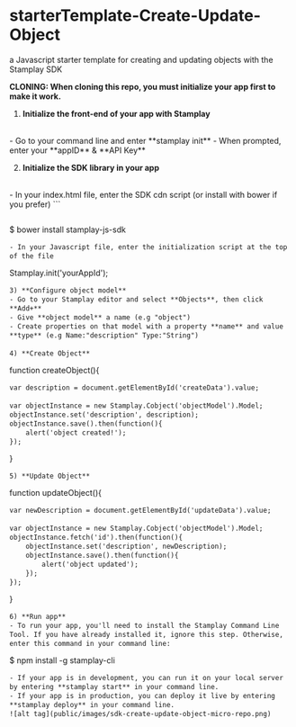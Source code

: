 # starterTemplate-Create-Update-Object
a Javascript starter template for creating and updating objects with the Stamplay SDK

**CLONING: When cloning this repo, you must initialize your app first to make it work.**

 1) **Initialize the front-end of your app with Stamplay**
 <br>
- Go to your command line and enter **stamplay init**
- When prompted, enter your **appID** & **API Key**

2) **Initialize the SDK library in your app**
<br>
- In your index.html file, enter the SDK cdn script (or install with bower if you prefer)
```
<script src="//drrjhlchpvi7e.cloudfront.net/libs/stamplay-js-sdk/1.3.1/stamplay.min.js"></script>

```
```
$ bower install stamplay-js-sdk
```
- In your Javascript file, enter the initialization script at the top of the file
```
Stamplay.init('yourAppId');
```
3) **Configure object model**
- Go to your Stamplay editor and select **Objects**, then click **Add+**
- Give **object model** a name (e.g "object")
- Create properties on that model with a property **name** and value **type** (e.g Name:"description" Type:"String")

4) **Create Object**
```
function createObject(){

	var description = document.getElementById('createData').value;

	var objectInstance = new Stamplay.Cobject('objectModel').Model;
	objectInstance.set('description', description);
	objectInstance.save().then(function(){
		alert('object created!');
	});
}
```
5) **Update Object**
```
function updateObject(){

	var newDescription = document.getElementById('updateData').value;

	var objectInstance = new Stamplay.Cobject('objectModel').Model;
	objectInstance.fetch('id').then(function(){
    	objectInstance.set('description', newDescription);
    	objectInstance.save().then(function(){
    		alert('object updated');
    	});
	});
}
```
6) **Run app**
- To run your app, you'll need to install the Stamplay Command Line Tool. If you have already installed it, ignore this step. Otherwise, enter this command in your command line:
```
$ npm install -g stamplay-cli
```
- If your app is in development, you can run it on your local server by entering **stamplay start** in your command line.
- If your app is in production, you can deploy it live by entering **stamplay deploy** in your command line.
![alt tag](public/images/sdk-create-update-object-micro-repo.png)

